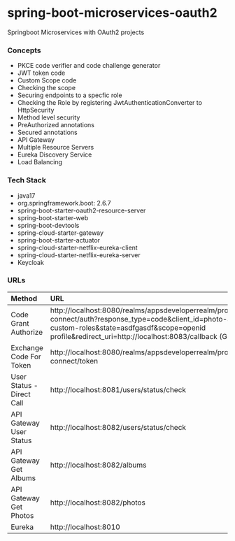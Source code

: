 # spring-boot-microservices-oauth2
Springboot Microservices with OAuth2 projects


### Concepts
- PKCE code verifier and code challenge generator
- JWT token code 
- Custom Scope code
- Checking the scope
- Securing endpoints to a specfic role
- Checking the Role by registering JwtAuthenticationConverter to HttpSecurity
- Method level security
- PreAuthorized annotations
- Secured annotations 
- API Gateway
- Multiple Resource Servers 
- Eureka Discovery Service
- Load Balancing

### Tech Stack
- java17
- org.springframework.boot: 2.6.7
- spring-boot-starter-oauth2-resource-server
- spring-boot-starter-web
- spring-boot-devtools
- spring-cloud-starter-gateway
- spring-boot-starter-actuator
- spring-cloud-starter-netflix-eureka-client
- spring-cloud-starter-netflix-eureka-server
- Keycloak

### URLs
|Method                                      | URL|
| :----------------------------------------------|:-------------|
|Code Grant Authorize                                   | http://localhost:8080/realms/appsdeveloperrealm/protocol/openid-connect/auth?response_type=code&client_id=photo-app-client-custom-roles&state=asdfgasdf&scope=openid profile&redirect_uri=http://localhost:8083/callback (GET)|
|Exchange Code For Token                       | http://localhost:8080/realms/appsdeveloperrealm/protocol/openid-connect/token|
|User Status - Direct Call | http://localhost:8081/users/status/check |
|API Gateway User Status  | http://localhost:8082/users/status/check |
|API Gateway Get Albums                        | http://localhost:8082/albums |
|API Gateway Get Photos                        | http://localhost:8082/photos|
|Eureka                        | http://localhost:8010|
